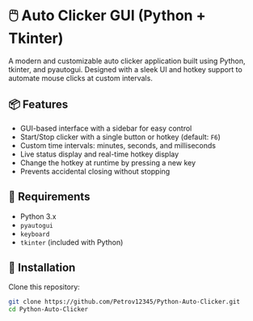 # 🖱️ Auto Clicker GUI (Python + Tkinter)

A modern and customizable auto clicker application built using Python, tkinter, and pyautogui. Designed with a sleek UI and hotkey support to automate mouse clicks at custom intervals.

## 📦 Features

- GUI-based interface with a sidebar for easy control  
- Start/Stop clicker with a single button or hotkey (default: `F6`)  
- Custom time intervals: minutes, seconds, and milliseconds  
- Live status display and real-time hotkey display  
- Change the hotkey at runtime by pressing a new key  
- Prevents accidental closing without stopping  

## 🧰 Requirements

- Python 3.x  
- `pyautogui`  
- `keyboard`  
- `tkinter` (included with Python)

## 🔧 Installation

Clone this repository:

```bash
git clone https://github.com/Petrov12345/Python-Auto-Clicker.git
cd Python-Auto-Clicker
